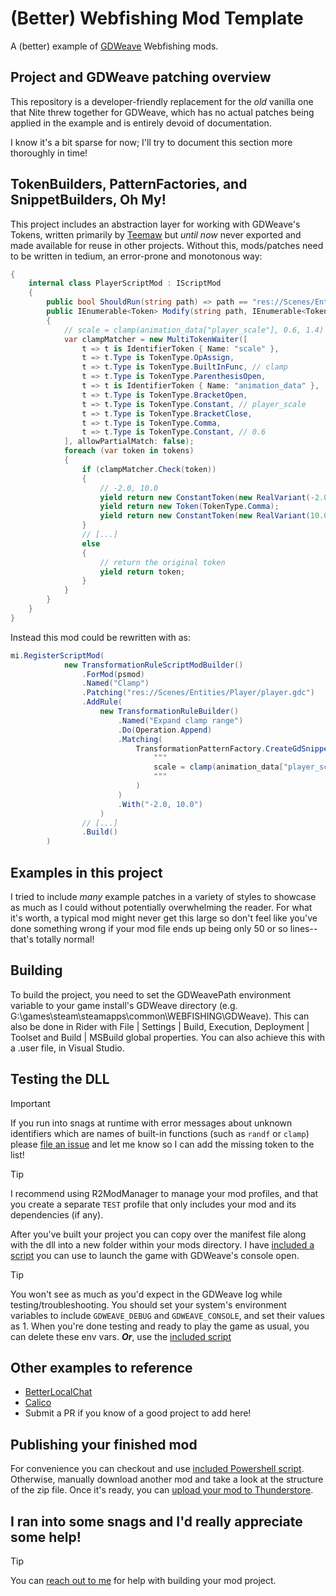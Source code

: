 # (Better) Webfishing Mod Template

A (better) example of [GDWeave](https://github.com/NotNite/GDWeave) Webfishing mods.

## Project and GDWeave patching overview

This repository is a developer-friendly replacement for the _old_ vanilla one that Nite
threw together for GDWeave, which has no actual patches being applied in the example and
is entirely devoid of documentation.

I know it's a bit sparse for now; I'll try to document this section more thoroughly in time!

## TokenBuilders, PatternFactories, and SnippetBuilders, Oh My!

This project includes an abstraction layer for working with
GDWeave's Tokens, written primarily by [Teemaw](https://teemaw.dev) but _until now_
never exported and made available for reuse in other projects. Without this, mods/patches
need to be written in tedium, an error-prone and monotonous way:

```cs
{
    internal class PlayerScriptMod : IScriptMod
    {
        public bool ShouldRun(string path) => path == "res://Scenes/Entities/Player/player.gdc";
        public IEnumerable<Token> Modify(string path, IEnumerable<Token> tokens)
        {
            // scale = clamp(animation_data["player_scale"], 0.6, 1.4) * Vector3.ONE
            var clampMatcher = new MultiTokenWaiter([
                t => t is IdentifierToken { Name: "scale" },
                t => t.Type is TokenType.OpAssign,
                t => t.Type is TokenType.BuiltInFunc, // clamp
                t => t.Type is TokenType.ParenthesisOpen,
                t => t is IdentifierToken { Name: "animation_data" },
                t => t.Type is TokenType.BracketOpen,
                t => t.Type is TokenType.Constant, // player_scale
                t => t.Type is TokenType.BracketClose,
                t => t.Type is TokenType.Comma,
                t => t.Type is TokenType.Constant, // 0.6
            ], allowPartialMatch: false);
            foreach (var token in tokens)
            {
                if (clampMatcher.Check(token))
                {
                    // -2.0, 10.0
                    yield return new ConstantToken(new RealVariant(-2.0));
                    yield return new Token(TokenType.Comma);
                    yield return new ConstantToken(new RealVariant(10.0));
                }
                // [...]
                else
                {
                    // return the original token
                    yield return token;
                }
            }
        }
    }
}
```

Instead this mod could be rewritten with as:
```cs
mi.RegisterScriptMod(
			new TransformationRuleScriptModBuilder()
				.ForMod(psmod)
				.Named("Clamp")
				.Patching("res://Scenes/Entities/Player/player.gdc")
				.AddRule(
					new TransformationRuleBuilder()
						.Named("Expand clamp range")
						.Do(Operation.Append)
						.Matching(
							TransformationPatternFactory.CreateGdSnippetPattern(
								"""
								scale = clamp(animation_data["player_scale"],
								"""
							)
						)
						.With("-2.0, 10.0")
                    )
                // [...]
				.Build()
		)
```

## Examples in this project

I tried to include _many_ example patches in a variety of styles to showcase as much as I could without potentially overwhelming
the reader. For what it's worth, a typical mod might never get this large so don't feel like you've done something wrong if your mod
file ends up being only 50 or so lines-- that's totally normal!


## Building

To build the project, you need to set the GDWeavePath environment variable to your game install's GDWeave directory
(e.g. G:\games\steam\steamapps\common\WEBFISHING\GDWeave).
This can also be done in Rider with File | Settings | Build, Execution, Deployment | Toolset and Build | MSBuild global properties.
You can also achieve this with a .user file, in Visual Studio.

## Testing the DLL

> [!IMPORTANT]
> If you run into snags at runtime with error messages about unknown identifiers which are names of built-in functions (such as `randf` or `clamp`)
please [file an issue](https://github.com/binury/Toes.Tuner/issues) and let me know so I can add the missing token to the list!

> [!TIP]
> I recommend using R2ModManager to manage your mod profiles, and that you create a separate `TEST` profile that only includes your mod
and its dependencies (if any).

After you've built your project you can copy over the manifest file along with the dll into a new folder within your mods directory.
I have [included a script](./webfishing-debugging-mode.bat) you can use to launch the game with GDWeave's console open. 

> [!TIP]
> You won't see as much as you'd expect in the GDWeave log while testing/troubleshooting. You should set your system's environment variables to include 
`GDWEAVE_DEBUG` and `GDWEAVE_CONSOLE`, and set their values as 1. When you're done
testing and ready to play the game as usual, you can delete these env vars.
***Or***, use the [included script](./webfishing-debugging-mode.bat) 


## Other examples to reference
- [BetterLocalChat](https://github.com/binury/Toes.BetterLocalChat)
- [Calico](https://github.com/tma02/calico/tree/main)
- Submit a PR if you know of a good project to add here!



## Publishing your finished mod

For convenience you can checkout and use [included Powershell script](./publish.ps1). Otherwise, manually download another mod and take a look at the structure of the zip file.
Once it's ready, you can [upload your mod to Thunderstore](https://thunderstore.io/c/webfishing/create/).

## I ran into some snags and I'd really appreciate some help!
> [!TIP]
> You can [reach out to me](https://ko-fi.com/c/993813af6b) for help with building your mod project.